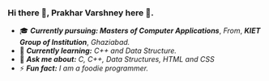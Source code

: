 ### Hi there 👋, Prakhar Varshney here :boy:.

<!--
**prakhar290/prakhar290** is a ✨ _special_ ✨ repository because its `README.md` (this file) appears on your GitHub profile.

Here are some ideas to get you started:
- 📫 How to reach me:
 -->
- :mortar_board: ***Currently pursuing: Masters of Computer Applications***, *From*, ***KIET Group of Institution***, *Ghaziabad.*
- 🌱 ***Currently learning:*** *C++ and Data Structure.*
- 💬 ***Ask me about:*** *C, C++, Data Structures, HTML and CSS*
- ⚡ ***Fun fact:*** *I am a foodie programmer.* 

